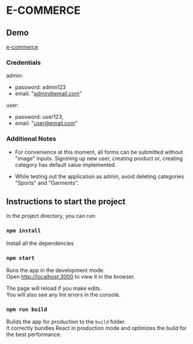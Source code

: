 # E-COMMERCE 


## Demo

[e-commerce](e-commerce-frontend-dusky-ten.vercel.app)

### Credentials

admin: 
- password: admin123
- email: "admin@email.com"

user:
- password: user123,
- email: "user@email.com"

### Additional Notes

- For convenience at this moment, all forms can be submitted without "image" inputs. Signining up new user, creating product or, creating category has default value implemented.

- While testing out the application as admin, avoid deleting categories "Sports" and "Garments".

## Instructions to start the project

In the project directory, you can run:

### `npm install`

Install all the dependencies

### `npm start`

Runs the app in the development mode.\
Open [http://localhost:3000](http://localhost:3000) to view it in the browser.

The page will reload if you make edits.\
You will also see any lint errors in the console.

### `npm run build`

Builds the app for production to the `build` folder.\
It correctly bundles React in production mode and optimizes the build for the best performance.

